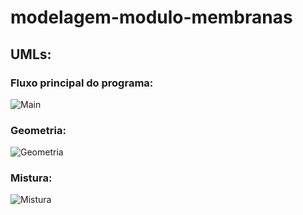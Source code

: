 ﻿# **modelagem-modulo-membranas**

## UMLs:

### Fluxo principal do programa:
![Main](https://github.com/thpsouza/modelagem-modulo-membranas/blob/main/UML/Main!Main_2.png)

### Geometria:
![Geometria](https://github.com/thpsouza/modelagem-modulo-membranas/blob/main/UML/Geometria!Geometria_3.png)

### Mistura:
![Mistura](https://github.com/thpsouza/modelagem-modulo-membranas/blob/main/UML/png/Mistura_(old)!Mistura_1.png)
